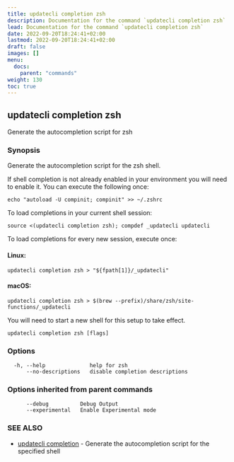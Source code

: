 ```yaml
---
title: updatecli completion zsh
description: Documentation for the command `updatecli completion zsh`
lead: Documentation for the command `updatecli completion zsh`
date: 2022-09-20T18:24:41+02:00
lastmod: 2022-09-20T18:24:41+02:00
draft: false
images: []
menu:
  docs:
    parent: "commands"
weight: 130
toc: true
---
```


## updatecli completion zsh

Generate the autocompletion script for zsh

### Synopsis

Generate the autocompletion script for the zsh shell.

If shell completion is not already enabled in your environment you will need
to enable it.  You can execute the following once:

	echo "autoload -U compinit; compinit" >> ~/.zshrc

To load completions in your current shell session:

	source <(updatecli completion zsh); compdef _updatecli updatecli

To load completions for every new session, execute once:

#### Linux:

	updatecli completion zsh > "${fpath[1]}/_updatecli"

#### macOS:

	updatecli completion zsh > $(brew --prefix)/share/zsh/site-functions/_updatecli

You will need to start a new shell for this setup to take effect.


```
updatecli completion zsh [flags]
```

### Options

```
  -h, --help              help for zsh
      --no-descriptions   disable completion descriptions
```

### Options inherited from parent commands

```
      --debug          Debug Output
      --experimental   Enable Experimental mode
```

### SEE ALSO

* [updatecli completion](/docs/commands/updatecli_completion)	 - Generate the autocompletion script for the specified shell

